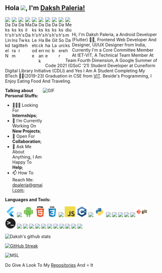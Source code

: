 ## Hola <img src="https://media.tenor.com/images/30169e4a670daf12443df7d2dd140176/tenor.gif" width="40px"/>, I'm [Daksh Paleria!](https://dakshpaleria.me/) 

<a href="https://www.linkedin.com/in/daksh-paleria-606211190/">
  <img align="left" alt="Daksh's LinkdeIN" width="22px" src="https://cdn.jsdelivr.net/npm/simple-icons@v3/icons/linkedin.svg" />
</a>
<a href="https://www.instagram.com/dakshp_07/">
  <img align="left" alt="Daksh's Instagram" width="22px" src="https://cdn.jsdelivr.net/npm/simple-icons@v3/icons/instagram.svg" />
</a>
<a href="https://twitter.com/dakshp07">
  <img align="left" alt="Daksh's Twitter" width="22px" src="https://cdn.jsdelivr.net/npm/simple-icons@3.13.0/icons/twitter.svg" />
</a>
<a href="mailto:dpaleria@gmail.com">
  <img align="left" alt="Mail Daksh" width="22px" src="https://cdn.jsdelivr.net/npm/simple-icons@3.1.0/icons/gmail.svg" />
</a>
<a href="https://leetcode.com/dakshp07/">
  <img align="left" alt="Daksh's Leetcode" width="22px" src="https://cdn.jsdelivr.net/npm/simple-icons@3.1.0/icons/leetcode.svg" />
</a>
<a href="https://www.hackerrank.com/dpaleria">
  <img align="left" alt="Daksh's Hackerrank" width="22px" src="https://cdn.jsdelivr.net/npm/simple-icons@3.1.0/icons/hackerrank.svg" />
</a>
<a href="https://www.behance.net/dpaleria97c7">
  <img align="left" alt="Daksh's Behance" width="22px" src="https://cdn.jsdelivr.net/npm/simple-icons@3.1.0/icons/behance.svg" />
</a>
<a href="https://gitlab.com/dakshp07">
  <img align="left" alt="Daksh's GitLab" width="22px" src="https://cdn.jsdelivr.net/npm/simple-icons@3.1.0/icons/gitlab.svg" />
</a>
<a href="https://dakshpaleria.me/">
  <img align="left" alt="Daksh's Sourcerer" width="22px" src="https://cdn4.iconfinder.com/data/icons/contact-us-19/48/15-512.png"  />
</a>
<a href="https://dakshp07.medium.com/">
  <img align="left" alt="Medium Daksh" width="22px" src="https://cdn.jsdelivr.net/npm/simple-icons@3.13.0/icons/medium.svg" />
</a>


<br />
<br />

Hi, I'm Daksh Paleria, a Android Developer (Flutter) 👨‍💻, Frontend Web Developer And Designer, UI/UX Designer from India, Currently I'm a Core Committee Member At IET-VIT, A Technical Team Member At Team Fourth Dimension, A Google Summer of Code 2021 (GSoC '21) Student Developer at Cuneiform Digital Library Initiative (CDLI) and Yes I Am A Student Completing My BTech 👨‍🎓(2019-23) Graduation in CSE from [VIT](https://vit.ac.in/). Beside's Programming, I Enjoy Eating Food And Traveling.

  <img align="right" alt="GIF"  width="380"  height="350"  src="https://media2.giphy.com/media/xUA7bdpLxQhsSQdyog/giphy.gif?cid=790b7611c317b90bfaaf16cfad2093ec29b79bae45b84a9f&rid=giphy.gif" />
  
**Talking about Personal Stuffs:**

- 👨🏽‍💻 Looking For **Internships**;
- 🌱 I’m Currently Working On **New Projects**; 
- 👯 Open For **Collaboration**;
- 💬 Ask Me About Anything, I Am Happy To **Help**;
- 📫 How To Reach Me: dpaleria@gmail.com;

**Languages and Tools:**  


<code><img height="35" src="https://raw.githubusercontent.com/github/explore/80688e429a7d4ef2fca1e82350fe8e3517d3494d/topics/flutter/flutter.png"></code>
<code><img height="35" src="https://www.pngitem.com/pimgs/m/480-4800518_file-dart-logo-dart-programming-language-logo-hd.png"></code>
<code><img height="35" src="https://raw.githubusercontent.com/github/explore/80688e429a7d4ef2fca1e82350fe8e3517d3494d/topics/android/android.png"></code>
<code><img height="35" src="https://raw.githubusercontent.com/github/explore/80688e429a7d4ef2fca1e82350fe8e3517d3494d/topics/html/html.png"></code>
<code><img height="35" src="https://raw.githubusercontent.com/github/explore/80688e429a7d4ef2fca1e82350fe8e3517d3494d/topics/css/css.png"></code>
<code><img height="35" src="https://openjsf.org/wp-content/uploads/sites/84/2019/10/jquery-logo-vertical_large_square.png"></code>
<code><img height="35" src="https://raw.githubusercontent.com/github/explore/80688e429a7d4ef2fca1e82350fe8e3517d3494d/topics/javascript/javascript.png"></code>
<code><img height="35" src="https://raw.githubusercontent.com/github/explore/80688e429a7d4ef2fca1e82350fe8e3517d3494d/topics/cpp/cpp.png"></code>
<code><img height="35" src="https://specials-images.forbesimg.com/imageserve/5e7cce1921695a000666cc29/960x0.jpg?fit=scale"></code>
<code><img height="35" src="https://raw.githubusercontent.com/github/explore/80688e429a7d4ef2fca1e82350fe8e3517d3494d/topics/python/python.png"></code>
<code><img height="35" src="https://www.adobe.com/content/dam/cc/icons/xd.svg"></code>
<code><img height="35" src="https://d1.awsstatic.com/asset-repository/products/amazon-rds/1024px-MySQL.ff87215b43fd7292af172e2a5d9b844217262571.png"></code>
<code><img height="35" src="https://cdn.worldvectorlogo.com/logos/invision-studio-3.svg"></code>
<code><img height="35" src="https://banner2.cleanpng.com/20180427/zce/kisspng-figma-user-interface-design-designer-logo-apps-design-5ae2b107507599.2852510515248058953296.jpg"></code>
<code><img height="35" src="https://quiksite.com/wp-content/uploads/2016/09/Nginx-Logo-02.png"></code>
<code><img height="35" src="https://raw.githubusercontent.com/github/explore/80688e429a7d4ef2fca1e82350fe8e3517d3494d/topics/git/git.png"></code>
<code><img height="35" src="https://raw.githubusercontent.com/github/explore/80688e429a7d4ef2fca1e82350fe8e3517d3494d/topics/terminal/terminal.png"></code>
<code><img height="35" src="https://code.visualstudio.com/assets/updates/1_35/logo-stable.png"></code>
<code><img height="35" src="https://www.kindpng.com/picc/m/25-255595_icon-android-studio-logo-hd-png-download.png"></code>
<code><img height="35" src="https://user-images.githubusercontent.com/2676579/34940598-17cc20f0-f9be-11e7-8c6d-f0190d502d64.png"></code>
<code><img height="35" src="https://d2eip9sf3oo6c2.cloudfront.net/tags/images/000/001/085/square_280/firebaselogo.png"></code>
<code><img height="35" src="https://miro.medium.com/max/438/1*0G5zu7CnXdMT9pGbYUTQLQ.png"></code>
<code><img height="35" src="https://assets.ubuntu.com/v1/29985a98-ubuntu-logo32.png"></code>
<code><img height="35" src="https://miro.medium.com/max/700/1*fIjRtO5P8zc3pjs0E5hYkw.png"></code>
<code><img height="35" src="https://kinsta.com/wp-content/uploads/2018/05/what-is-php-3-1.png"></code>
<code><img height="35" src="https://cakephp.org/img/trademarks/logo-2.jpg"></code>
<code><img height="35" src="https://mariadb.org/wp-content/uploads/2019/01/cropped-mariadb_org_rgb_v-2.png"></code>
<code><img height="35" src="https://www.docker.com/sites/default/files/social/docker_facebook_share.png"></code>



![Daksh's github stats](https://github-readme-stats.vercel.app/api?username=dakshp07&&show_icons=true&hide_border=false&title_color=ffffff&text_color=daf7dc&icon_color=bb2acf&bg_color=191919)

[![GitHub Streak](http://github-readme-streak-stats.herokuapp.com?user=dakshp07&theme=dark)](https://git.io/streak-stats)

![MSL](https://github-readme-stats.vercel.app/api/top-langs/?username=dakshp07&layout=compact&hide_border=false&title_color=ffffff&text_color=daf7dc&icon_color=bb2acf&bg_color=191919)

Do Give A Look To My [Repositories](https://github.com/dakshp07?tab=repositories) And ⭐ It 

